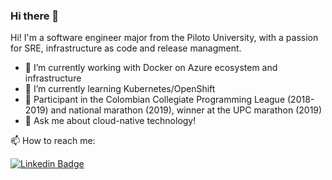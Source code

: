 <!--
**BrandonRodriguezC/BrandonRodriguezC** is a ✨ _special_ ✨ repository because its `README.md` (this file) appears on your GitHub profile.

Here are some ideas to get you started:

- 🔭 I’m currently working on ...
- 🌱 I’m currently learning ...
- 👯 I’m looking to collaborate on ...
- 🤔 I’m looking for help with ...
- 💬 Ask me about ...
- 📫 How to reach me: ...
- 😄 Pronouns: ...
- ⚡ Fun fact: ...
-->

### Hi there 👋
Hi! I'm a software engineer major from the Piloto University, with a passion for SRE, infrastructure as code and release managment.

- 🔭 I’m currently working with Docker on Azure ecosystem and infrastructure
- 🌱 I’m currently learning Kubernetes/OpenShift
- 🏅 Participant in the Colombian Collegiate Programming League (2018-2019) and national marathon (2019), winner at the UPC marathon (2019)
- 💬 Ask me about cloud-native technology!

📫 How to reach me:

 [![Linkedin Badge](https://img.shields.io/badge/-brandonrodriguezc-blue?style=flat-square&logo=linkedin&logoColor=white)](https://www.linkedin.com/in/brandonrodriguezc/)
 
 
